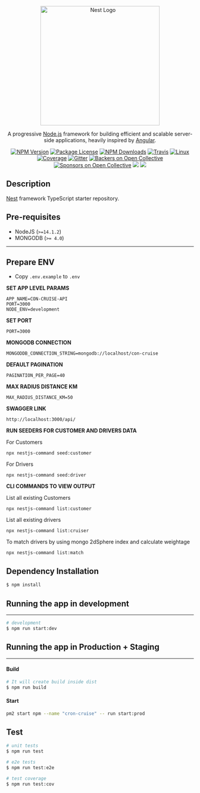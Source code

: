 <p align="center">
  <a href="http://nestjs.com/" target="blank"><img src="https://nestjs.com/img/logo_text.svg" width="320" alt="Nest Logo" /></a>
</p>

[travis-image]: https://api.travis-ci.org/nestjs/nest.svg?branch=master
[travis-url]: https://travis-ci.org/nestjs/nest
[linux-image]: https://img.shields.io/travis/nestjs/nest/master.svg?label=linux
[linux-url]: https://travis-ci.org/nestjs/nest

  <p align="center">A progressive <a href="http://nodejs.org" target="blank">Node.js</a> framework for building efficient and scalable server-side applications, heavily inspired by <a href="https://angular.io" target="blank">Angular</a>.</p>
    <p align="center">
<a href="https://www.npmjs.com/~nestjscore"><img src="https://img.shields.io/npm/v/@nestjs/core.svg" alt="NPM Version" /></a>
<a href="https://www.npmjs.com/~nestjscore"><img src="https://img.shields.io/npm/l/@nestjs/core.svg" alt="Package License" /></a>
<a href="https://www.npmjs.com/~nestjscore"><img src="https://img.shields.io/npm/dm/@nestjs/core.svg" alt="NPM Downloads" /></a>
<a href="https://travis-ci.org/nestjs/nest"><img src="https://api.travis-ci.org/nestjs/nest.svg?branch=master" alt="Travis" /></a>
<a href="https://travis-ci.org/nestjs/nest"><img src="https://img.shields.io/travis/nestjs/nest/master.svg?label=linux" alt="Linux" /></a>
<a href="https://coveralls.io/github/nestjs/nest?branch=master"><img src="https://coveralls.io/repos/github/nestjs/nest/badge.svg?branch=master#5" alt="Coverage" /></a>
<a href="https://gitter.im/nestjs/nestjs?utm_source=badge&utm_medium=badge&utm_campaign=pr-badge&utm_content=body_badge"><img src="https://badges.gitter.im/nestjs/nestjs.svg" alt="Gitter" /></a>
<a href="https://opencollective.com/nest#backer"><img src="https://opencollective.com/nest/backers/badge.svg" alt="Backers on Open Collective" /></a>
<a href="https://opencollective.com/nest#sponsor"><img src="https://opencollective.com/nest/sponsors/badge.svg" alt="Sponsors on Open Collective" /></a>
  <a href="https://paypal.me/kamilmysliwiec"><img src="https://img.shields.io/badge/Donate-PayPal-dc3d53.svg"/></a>
  <a href="https://twitter.com/nestframework"><img src="https://img.shields.io/twitter/follow/nestframework.svg?style=social&label=Follow"></a>
</p>
  <!--[![Backers on Open Collective](https://opencollective.com/nest/backers/badge.svg)](https://opencollective.com/nest#backer)
  [![Sponsors on Open Collective](https://opencollective.com/nest/sponsors/badge.svg)](https://opencollective.com/nest#sponsor)-->

## Description

[Nest](https://github.com/nestjs/nest) framework TypeScript starter repository.


## Pre-requisites
- NodeJS (`>=14.1.2`)
- MONGODB (`>= 4.0`)
---
## Prepare ENV
* Copy `.env.example` to `.env`

**SET APP LEVEL PARAMS**
```shell script
APP_NAME=CON-CRUISE-API
PORT=3000
NODE_ENV=development
```

**SET PORT**
```shell script
PORT=3000
```

**MONGODB CONNECTION**
```shell script
MONGODDB_CONNECTION_STRING=mongodb://localhost/con-cruise
```
**DEFAULT PAGINATION**
```shell script
PAGINATION_PER_PAGE=40
```

**MAX RADIUS DISTANCE KM**
```shell script
MAX_RADIUS_DISTANCE_KM=50
```

**SWAGGER LINK**

```shell script
http://localhost:3000/api/
```

**RUN SEEDERS FOR CUSTOMER AND DRIVERS DATA**

For Customers
```shell script
npx nestjs-command seed:customer
```

For Drivers
```shell script
npx nestjs-command seed:driver
```

**CLI COMMANDS TO VIEW OUTPUT**

List all existing Customers
```shell script
npx nestjs-command list:customer
```

List all existing drivers
```shell script
npx nestjs-command list:cruiser
```

To match drivers by using mongo 2dSphere index and calculate weightage
```shell script
npx nestjs-command list:match
```


## Dependency Installation
```bash
$ npm install
```

## Running the app in development
---
```bash
# development 
$ npm run start:dev
```

## Running the app in Production + Staging
---
#### Build
```bash
# It will create build inside dist
$ npm run build 
```

#### Start
```bash
pm2 start npm --name "cron-cruise" -- run start:prod
```

## Test

```bash
# unit tests
$ npm run test

# e2e tests
$ npm run test:e2e

# test coverage
$ npm run test:cov
```
